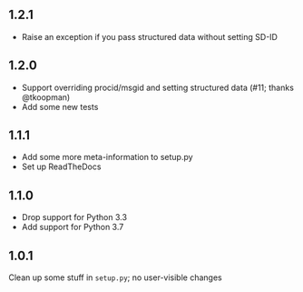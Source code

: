 1.2.1
-----
- Raise an exception if you pass structured data without setting SD-ID

1.2.0
-----
- Support overriding procid/msgid and setting structured data (#11; thanks @tkoopman)
- Add some new tests

1.1.1
-----
- Add some more meta-information to setup.py
- Set up ReadTheDocs

1.1.0
-----
- Drop support for Python 3.3
- Add support for Python 3.7

1.0.1
-----
Clean up some stuff in `setup.py`; no user-visible changes
